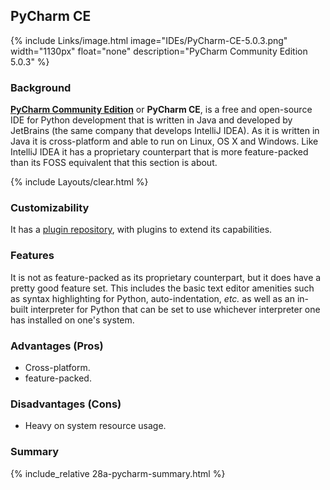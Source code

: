 ## PyCharm CE
{% include Links/image.html image="IDEs/PyCharm-CE-5.0.3.png" width="1130px" float="none" description="PyCharm Community Edition 5.0.3" %}

### Background
[**PyCharm Community Edition**](https://www.jetbrains.com/pycharm/) or **PyCharm CE**, is a free and open-source IDE for Python development that is written in Java and developed by JetBrains (the same company that develops IntelliJ IDEA). As it is written in Java it is cross-platform and able to run on Linux, OS X and Windows. Like IntelliJ IDEA it has a proprietary counterpart that is more feature-packed than its FOSS equivalent that this section is about.

{% include Layouts/clear.html %}<br/>
### Customizability
It has a [plugin repository](https://plugins.jetbrains.com/?pycharm), with plugins to extend its capabilities.

### Features
It is not as feature-packed as its proprietary counterpart, but it does have a pretty good feature set. This includes the basic text editor amenities such as syntax highlighting for Python, auto-indentation, *etc.* as well as an in-built interpreter for Python that can be set to use whichever interpreter one has installed on one's system.

### Advantages (Pros)
* Cross-platform.
* feature-packed.

### Disadvantages (Cons)
* Heavy on system resource usage.

### Summary
{% include_relative 28a-pycharm-summary.html %}
